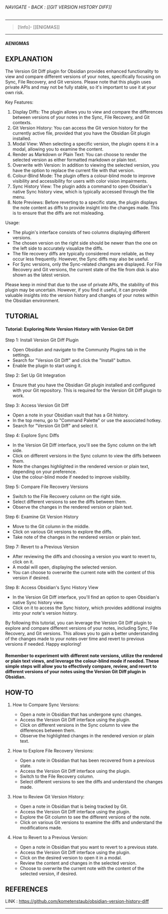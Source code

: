 
###### NAVIGATE - BACK :  [[GIT VERSION HISTORY DIFF]]
----
>[!info]- [[ENIGMAS]]
-----
#### AENIGMAS



## EXPLANATION

The Version Git Diff plugin for Obsidian provides enhanced functionality to view and compare different versions of your notes, specifically focusing on Sync, File Recovery, and Git versions. Please note that this plugin uses private APIs and may not be fully stable, so it's important to use it at your own risk.

Key Features:
1. Display Diffs: The plugin allows you to view and compare the differences between versions of your notes in the Sync, File Recovery, and Git contexts.
2. Git Version History: You can access the Git version history for the currently active file, provided that you have the Obsidian Git plugin installed.
3. Modal View: When selecting a specific version, the plugin opens it in a modal, allowing you to examine the content.
4. Render as Markdown or Plain Text: You can choose to render the selected version as either formatted markdown or plain text.
5. Overwrite with Version: In addition to viewing the selected version, you have the option to replace the current file with that version.
6. Colour-Blind Mode: The plugin offers a colour-blind mode to improve visibility and accessibility for users with color vision impairments.
7. Sync History View: The plugin adds a command to open Obsidian's native Sync history view, which is typically accessed through the file menu.
8. Note Previews: Before reverting to a specific state, the plugin displays the note content as diffs to provide insight into the changes made. This is to ensure that the diffs are not misleading.

Usage:
- The plugin's interface consists of two columns displaying different versions.
- The chosen version on the right side should be newer than the one on the left side to accurately visualize the diffs.
- The file recovery diffs are typically considered more reliable, as they occur less frequently. However, the Sync diffs may also be useful.
- For Sync versions, only the Sync-related changes are displayed. For File Recovery and Git versions, the current state of the file from disk is also shown as the latest version.

Please keep in mind that due to the use of private APIs, the stability of this plugin may be uncertain. However, if you find it useful, it can provide valuable insights into the version history and changes of your notes within the Obsidian environment.

## TUTORIAL

#### Tutorial: Exploring Note Version History with Version Git Diff

Step 1: Install Version Git Diff Plugin
- Open Obsidian and navigate to the Community Plugins tab in the settings.
- Search for "Version Git Diff" and click the "Install" button.
- Enable the plugin to start using it.

Step 2: Set Up Git Integration
- Ensure that you have the Obsidian Git plugin installed and configured with your Git repository. This is required for the Version Git Diff plugin to work.

Step 3: Access Version Git Diff
- Open a note in your Obsidian vault that has a Git history.
- In the top menu, go to "Command Palette" or use the associated hotkey.
- Search for "Version Git Diff" and select it.

Step 4: Explore Sync Diffs
- In the Version Git Diff interface, you'll see the Sync column on the left side.
- Click on different versions in the Sync column to view the diffs between them.
- Note the changes highlighted in the rendered version or plain text, depending on your preference.
- Use the colour-blind mode if needed to improve visibility.

Step 5: Compare File Recovery Versions
- Switch to the File Recovery column on the right side.
- Select different versions to see the diffs between them.
- Observe the changes in the rendered version or plain text.

Step 6: Examine Git Version History
- Move to the Git column in the middle.
- Click on various Git versions to explore the diffs.
- Take note of the changes in the rendered version or plain text.

Step 7: Revert to a Previous Version
- After reviewing the diffs and choosing a version you want to revert to, click on it.
- A modal will open, displaying the selected version.
- You can choose to overwrite the current note with the content of this version if desired.

Step 8: Access Obsidian's Sync History View
- In the Version Git Diff interface, you'll find an option to open Obsidian's native Sync history view.
- Click on it to access the Sync history, which provides additional insights into your note's version history.

By following this tutorial, you can leverage the Version Git Diff plugin to explore and compare different versions of your notes, including Sync, File Recovery, and Git versions. This allows you to gain a better understanding of the changes made to your notes over time and revert to previous versions if needed. Happy exploring!



#### Remember to experiment with different note versions, utilize the rendered or plain text views, and leverage the colour-blind mode if needed. These simple steps will allow you to effectively compare, review, and revert to different versions of your notes using the Version Git Diff plugin in Obsidian.

## HOW-TO

1. How to Compare Sync Versions:
    - Open a note in Obsidian that has undergone sync changes.
    - Access the Version Git Diff interface using the plugin.
    - Click on different versions in the Sync column to view the differences between them.
    - Observe the highlighted changes in the rendered version or plain text.

2. How to Explore File Recovery Versions:    
    - Open a note in Obsidian that has been recovered from a previous state.
    - Access the Version Git Diff interface using the plugin.
    - Switch to the File Recovery column.
    - Select different versions to see the diffs and understand the changes made.

3. How to Review Git Version History:    
    - Open a note in Obsidian that is being tracked by Git.
    - Access the Version Git Diff interface using the plugin.
    - Explore the Git column to see the different versions of the note.
    - Click on various Git versions to examine the diffs and understand the modifications made.

4. How to Revert to a Previous Version:    
    - Open a note in Obsidian that you want to revert to a previous state.
    - Access the Version Git Diff interface using the plugin.
    - Click on the desired version to open it in a modal.
    - Review the content and changes in the selected version.
    - Choose to overwrite the current note with the content of the selected version, if desired.


## REFERENCES

LINK : https://github.com/kometenstaub/obsidian-version-history-diff


------

